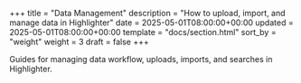 +++
title = "Data Management"
description = "How to upload, import, and manage data in Highlighter"
date = 2025-05-01T08:00:00+00:00
updated = 2025-05-01T08:00:00+00:00
template = "docs/section.html"
sort_by = "weight"
weight = 3
draft = false
+++

Guides for managing data workflow, uploads, imports, and searches in Highlighter.